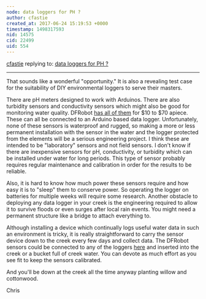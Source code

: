 ```yaml
---
node: data loggers for PH ? 
author: cfastie
created_at: 2017-06-24 15:19:53 +0000
timestamp: 1498317593
nid: 14575
cid: 22499
uid: 554
---
```




[cfastie](../profile/cfastie) replying to: [data loggers for PH ? ](../notes/MadTinker/06-24-2017/data-loggers-for-ph)

----
That sounds like a wonderful "opportunity."  It is also a revealing test case for the suitability of DIY environmental loggers to serve their masters. 

There are pH meters designed to work with Arduinos. There are also turbidity sensors and conductivity sensors which might also be good for monitoring water quality. DFRobot [has all of them](https://www.dfrobot.com/category-68.html) for $10 to $70 apiece. These can all be connected to an Arduino based data logger. Unfortunately, none of these sensors is waterproof and rugged, so making a more or less permanent installation with the sensor in the water and the logger protected from the elements will be a serious engineering project. I think these are intended to be "laboratory" sensors and not field sensors. I don't know if there are inexpensive sensors for pH, conductivity, or turbidity which can be installed under water for long periods. This type of sensor probably requires regular maintenance and calibration in order for the results to be reliable.

Also, it is hard to know how much power these sensors require and how easy it is to "sleep" them to conserve power. So operating the logger on batteries for multiple weeks will require some research. Another obstacle to deploying any data logger in your creek is the engineering required to allow it to survive floods or even surges after local rain events. You might need a permanent structure like a bridge to attach everything to.

Although installing a device which continually logs useful water data in such an environment is tricky, it is really straightforward to carry the sensor device down to the creek every few days and collect data. The DFRobot sensors could be connected to any of the loggers [here](https://publiclab.org/wiki/data-logging) and inserted into the creek or a bucket full of creek water. You can devote as much effort as you see fit to keep the sensors calibrated. 

And you'll be down at the creek all the time anyway planting willow and cottonwood.

Chris

